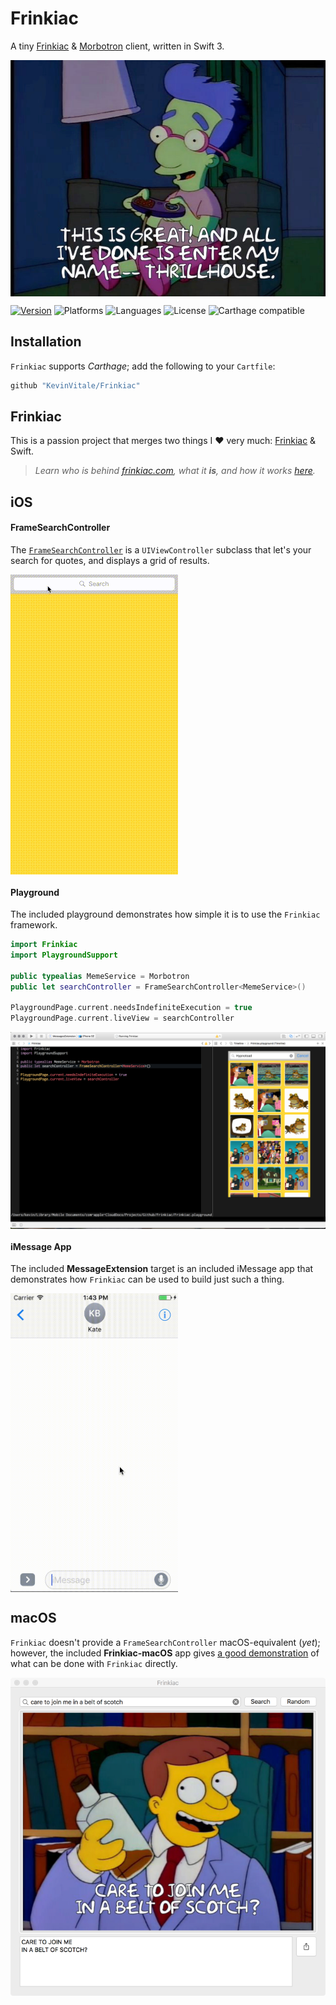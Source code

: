 # Frinkiac
A tiny [Frinkiac][1] & [Morbotron][2] client, written in Swift 3.

<img align="center" src="./Supplements/thrillhouse.png"/>

[![Version](https://img.shields.io/badge/version-v1.0.0-blue.svg)](https://github.com/KevinVitale/ReactiveJSON/releases/latest)
![Platforms](https://img.shields.io/badge/platforms-ios%20%7C%20osx-lightgrey.svg)
![Languages](https://img.shields.io/badge/languages-swift-orange.svg)
![License](https://img.shields.io/badge/license-MIT%2FApache-blue.svg)
![Carthage compatible](https://img.shields.io/badge/Carthage-compatible-4BC51D.svg?style=flat)


## Installation

`Frinkiac` supports _Carthage_; add the following to your `Cartfile`:

```ruby
github "KevinVitale/Frinkiac"
```

## Frinkiac

This is a passion project that merges two things I :heart: very much: [Frinkiac][1] & Swift.

> _Learn who is behind [frinkiac.com][1], what it **is**, and how it works [here](https://langui.sh/2016/02/02/frinkiac-the-simpsons-screenshot-search-engine/)._

## iOS

#### FrameSearchController

The [`FrameSearchController`](Frinkiac/FrameSearchController.swift) is a `UIViewController` subclass that let's your search for quotes, and displays a grid of results.

<img align="center" src="./Supplements/search.gif"/>

#### Playground

The included playground demonstrates how simple it is to use the `Frinkiac` framework.

```swift
import Frinkiac
import PlaygroundSupport

public typealias MemeService = Morbotron
public let searchController = FrameSearchController<MemeService>()

PlaygroundPage.current.needsIndefiniteExecution = true
PlaygroundPage.current.liveView = searchController
```

<img align="center" src="./Supplements/playground.png"/>

#### iMessage App

The included **MessageExtension** target is an included iMessage app that demonstrates how `Frinkiac` can be used to build just such a thing.

<img align="center" src="./Supplements/imessage.gif" width=268/>

## macOS

`Frinkiac` doesn't provide a `FrameSearchController` macOS-equivalent (_yet_); however, the included **Frinkiac-macOS** app gives [a good demonstration](./FrinkiacApp/Frinkiac-macOS/AppDelegate.swift) of what can be done with `Frinkiac` directly.

<img align="center" src="./Supplements/frinkiac.png" />

[1]: http://frinkiac.com	"Frinkiac"
[2]: http://morbotron.com	"Morbotron"
